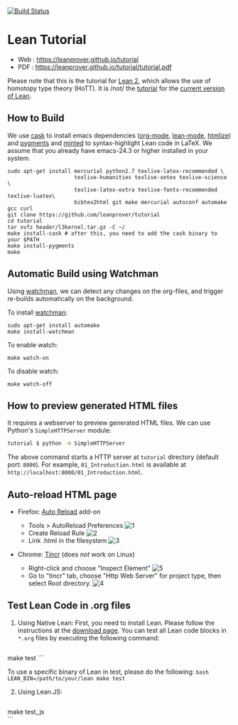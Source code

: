 [![Build Status](https://travis-ci.org/leanprover/tutorial.svg?branch=master)](https://travis-ci.org/leanprover/tutorial)

Lean Tutorial
=============

 - Web : https://leanprover.github.io/tutorial
 - PDF : https://leanprover.github.io/tutorial/tutorial.pdf

Please note that this is the tutorial for [Lean 2](https://github.com/leanprover/lean2), which allows the use of homotopy type theory (HoTT). It is /not/ the [tutorial](https://leanprover.github.io/introduction_to_lean) for the [current version of Lean](https://github.com/leanprover/lean).

How to Build
------------

We use [cask][cask] to install emacs dependencies ([org-mode][org-mode], [lean-mode][lean-mode], [htmlize][htmlize]) and [pygments][pygments] and [minted][minted] to syntax-highlight Lean code in LaTeX. We assume that you already have emacs-24.3 or higher installed in your system.

```
sudo apt-get install mercurial python2.7 texlive-latex-recommended \
                     texlive-humanities texlive-xetex texlive-science \
                     texlive-latex-extra texlive-fonts-recommended texlive-luatex\
                     bibtex2html git make mercurial autoconf automake gcc curl
git clone https://github.com/leanprover/tutorial
cd tutorial
tar xvfz header/l3kernel.tar.gz -C ~/
make install-cask # after this, you need to add the cask binary to your $PATH
make install-pygments  
make
```

[cask]: https://github.com/cask/cask
[org-mode]: http://orgmode.org/
[lean-mode]: https://github.com/leanprover/lean/tree/master/src/emacs
[htmlize]: https://github.com/emacsmirror/htmlize
[pygments]: http://pygments.org/
[minted]: https://github.com/gpoore/minted


Automatic Build using Watchman
------------------------------

Using [watchman][watchman], we can detect any changes on the
org-files, and trigger re-builds automatically on the background.

To install [watchman][watchman]:

```
sudo apt-get install automake
make install-watchman
```

To enable watch:

```
make watch-on
```

To disable watch:

```
make watch-off
```

[watchman]: https://github.com/facebook/watchman


How to preview generated HTML files
-----------------------------------

It requires a webserver to preview generated HTML files. We can use Python's `SimpleHTTPServer` module:

```bash
tutorial $ python -m SimpleHTTPServer
```

The above command starts a HTTP server at `tutorial` directory (default port: `8000`). For example, `01_Introduction.html` is available at `http://localhost:8000/01_Introduction.html`.


Auto-reload HTML page
---------------------

 - Firefox: [Auto Reload][firefox-auto-reload] add-on
   - Tools > AutoReload Preferences
![1](https://cloud.githubusercontent.com/assets/403281/4966611/b211cda0-67d5-11e4-876e-a705f3326ac0.png)
   - Create Reload Rule
![2](https://cloud.githubusercontent.com/assets/403281/4966612/b3bdac00-67d5-11e4-83c9-118a4af8b0ea.png)
   - Link .html in the filesystem
![3](https://cloud.githubusercontent.com/assets/403281/4966613/b6461110-67d5-11e4-9d62-93c1e2a8f0da.png)

 - Chrome: [Tincr][google-tincr] (does *not* work on Linux)
   - Right-click and choose "Inspect Element" 
![5](https://cloud.githubusercontent.com/assets/403281/5134646/03701bf0-70de-11e4-801f-65f307d30e69.png)
   - Go to "tincr" tab, choose "Http Web Server" for project type, then select Root directory.
![4](https://cloud.githubusercontent.com/assets/403281/5134645/036c6bfe-70de-11e4-86af-c21ec79a4471.png)

[firefox-auto-reload]: https://addons.mozilla.org/en-US/firefox/addon/auto-reload
[google-tincr]: http://tin.cr


Test Lean Code in .org files
----------------------------

 1. Using Native Lean: First, you need to install Lean. Please follow the instructions at the [download page](http://leanprover.github.io/download/). You can test all Lean code blocks in `*.org` files by executing the following command:

    ```bash
make test
    ```

 To use a specific binary of Lean in test, please do the following:
    ```bash
LEAN_BIN=/path/to/your/lean make test
    ```

 2. Using Lean.JS:
 
    ```bash
make test_js    
    ```
